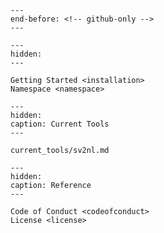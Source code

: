 ```{include} ../README.md
---
end-before: <!-- github-only -->
---
```

[installation]: installation.md

[sv2nl]: current_tools/sv2nl.md

```{toctree}
---
hidden:
---

Getting Started <installation>
Namespace <namespace>
```

```{toctree}
---
hidden:
caption: Current Tools
---

current_tools/sv2nl.md

```

```{toctree}
---
hidden:
caption: Reference
---

Code of Conduct <codeofconduct>
License <license>
```
